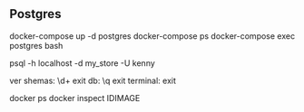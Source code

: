 # 

## Postgres
 

docker-compose up -d postgres
docker-compose ps 
docker-compose exec postgres bash

psql -h localhost -d my_store -U kenny

ver shemas: \d+
exit db: \q
exit terminal: exit

docker ps
docker inspect IDIMAGE
